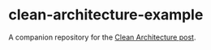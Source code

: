 # clean-architecture-example

A companion repository for the [Clean Architecture post](https://blog.allegro.tech/2021/12/clean-architecture-story.html).
